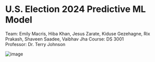 # U.S. Election 2024 Predictive ML Model

Team: Emily Macris, Hiba Khan, Jesus Zarate, Kiduse Gezehagne, Rix Prakash, Shaveen Saadee, Vaibhav Jha
Course: DS 3001 \
Professor: Dr. Terry Johnson

![image](https://github.com/user-attachments/assets/bdb3574d-8f5c-4998-a901-4dd8cfc2e1b0)

